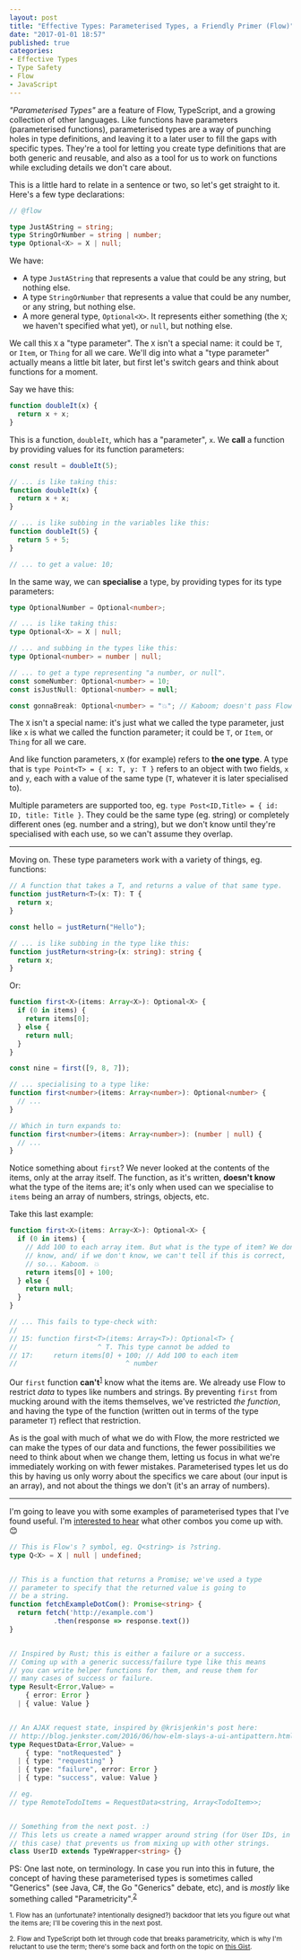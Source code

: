 ```yaml
---
layout: post
title: "Effective Types: Parameterised Types, a Friendly Primer (Flow)"
date: "2017-01-01 18:57"
published: true
categories:
- Effective Types
- Type Safety
- Flow
- JavaScript
---
```


_"Parameterised Types"_ are a feature of Flow, TypeScript, and a growing collection of other languages. Like functions have parameters (parameterised functions), parameterised types are a way of punching holes in type definitions, and leaving it to a later user to fill the gaps with specific types. They're a tool for letting you create type definitions that are both generic and reusable, and also as a tool for us to work on functions while excluding details we don't care about.

This is a little hard to relate in a sentence or two, so let's get straight to it. Here's a few type declarations:

```ts
// @flow

type JustAString = string;
type StringOrNumber = string | number;
type Optional<X> = X | null;
```

We have:

* A type `JustAString` that represents a value that could be any string, but nothing else.
* A type `StringOrNumber` that represents a value that could be any number, or any string, but nothing else.
* A more general type, `Optional<X>`. It represents either something (the `X`; we haven't specified what yet), or `null`, but nothing else.

We call this `X` a "type parameter". The `X` isn't a special name: it could be `T`, or `Item`, or `Thing` for all we care. We'll dig into what a "type parameter" actually means a little bit later, but first let's switch gears and think about functions for a moment.

Say we have this:

```ts
function doubleIt(x) {
  return x + x;
}
```

This is a function, `doubleIt`, which has a "parameter", `x`. We **call** a function by providing values for its function parameters:

```ts
const result = doubleIt(5);

// ... is like taking this:
function doubleIt(x) {
  return x + x;
}

// ... is like subbing in the variables like this:
function doubleIt(5) {
  return 5 + 5;
}

// ... to get a value: 10;
```

In the same way, we can **specialise** a type, by providing types for its type parameters:

```ts
type OptionalNumber = Optional<number>;

// ... is like taking this:
type Optional<X> = X | null;

// ... and subbing in the types like this:
type Optional<number> = number | null;

// ... to get a type representing "a number, or null".
const someNumber: Optional<number> = 10;
const isJustNull: Optional<number> = null;

const gonnaBreak: Optional<number> = "💥"; // Kaboom; doesn't pass Flow's type-check.
```

The `X` isn't a special name: it's just what we called the type parameter, just like `x` is what we called the function parameter; it could be `T`, or `Item`, or `Thing` for all we care.

And like function parameters, `X` (for example) refers to **the one type**. A type that is `type Point<T> = { x: T, y: T }` refers to an object with two fields, `x` and `y`, each with a value of the same type (`T`, whatever it is later specialised to).

Multiple parameters are supported too, eg. `type Post<ID,Title> = { id: ID, title: Title }`. They could be the same type (eg. string) or completely different ones (eg. number and a string), but we don't know until they're specialised with each use, so we can't assume they overlap.

<hr />

Moving on. These type parameters work with a variety of things, eg. functions:

```ts
// A function that takes a T, and returns a value of that same type.
function justReturn<T>(x: T): T {
  return x;
}

const hello = justReturn("Hello");

// ... is like subbing in the type like this:
function justReturn<string>(x: string): string {
  return x;
}
```

Or:

```ts
function first<X>(items: Array<X>): Optional<X> {
  if (0 in items) {
    return items[0];
  } else {
    return null;
  }
}

const nine = first([9, 8, 7]);

// ... specialising to a type like:
function first<number>(items: Array<number>): Optional<number> {
  // ...
}

// Which in turn expands to:
function first<number>(items: Array<number>): (number | null) {
  // ...
}
```

Notice something about `first`? We never looked at the contents of the items, only at the array itself. The function, as it's written, **doesn't know** what the type of the items are; it's only when used can we specialise to `items` being an array of numbers, strings, objects, etc.

Take this last example:

```ts
function first<X>(items: Array<X>): Optional<X> {
  if (0 in items) {
    // Add 100 to each array item. But what is the type of item? We don't
    // know, and/ if we don't know, we can't tell if this is correct,
    // so... Kaboom. 💥
    return items[0] + 100;
  } else {
    return null;
  }
}

// ... This fails to type-check with:
//
// 15: function first<T>(items: Array<T>): Optional<T> {
//                    ^ T. This type cannot be added to
// 17:     return items[0] + 100; // Add 100 to each item
//                           ^ number
```

Our `first` function **can't**<sup>[1](#note-1)</sup> know what the items are. We already use Flow to restrict *data* to types like numbers and strings. By preventing `first` from mucking around with the items themselves, we've restricted *the function*, and having the type of the function (written out in terms of the type parameter `T`) reflect that restriction.

As is the goal with much of what we do with Flow, the more restricted we can make the types of our data and functions, the fewer possibilities we need to think about when we change them, letting us focus in what we're immediately working on with fewer mistakes. Parameterised types let us do this by having us only worry about the specifics we care about (our input is an array), and not about the things we don't (it's an array of numbers).

<hr />

I'm going to leave you with some examples of parameterised types that I've found useful. I'm [interested to hear](https://twitter.com/damncabbage) what other combos you come up with. 😊

```ts
// This is Flow's ? symbol, eg. Q<string> is ?string.
type Q<X> = X | null | undefined;


// This is a function that returns a Promise; we've used a type
// parameter to specify that the returned value is going to
// be a string.
function fetchExampleDotCom(): Promise<string> {
  return fetch('http://example.com')
           .then(response => response.text())
}


// Inspired by Rust; this is either a failure or a success.
// Coming up with a generic success/failure type like this means
// you can write helper functions for them, and reuse them for
// many cases of success or failure.
type Result<Error,Value> =
    { error: Error }
  | { value: Value }


// An AJAX request state, inspired by @krisjenkin's post here:
// http://blog.jenkster.com/2016/06/how-elm-slays-a-ui-antipattern.html
type RequestData<Error,Value> =
    { type: "notRequested" }
  | { type: "requesting" }
  | { type: "failure", error: Error }
  | { type: "success", value: Value }

// eg.
// type RemoteTodoItems = RequestData<string, Array<TodoItem>>;


// Something from the next post. :)
// This lets us create a named wrapper around string (for User IDs, in
// this case) that prevents us from mixing up with other strings.
class UserID extends TypeWrapper<string> {}
```

PS: One last note, on terminology. In case you run into this in future, the concept of having these parameterised types is sometimes called "Generics" (see Java, C#, the Go "Generics" debate, etc), and is *mostly* like something called "Parametricity".<sup>[2](#note-2)</sup>


<small id="note-1">1. Flow has an (unfortunate? intentionally designed?) backdoor that lets you figure out what the items are; I'll be covering this in the next post.</small>

<small id="note-2">2. Flow and TypeScript both let through code that breaks parametricity, which is why I'm reluctant to use the term; there's some back and forth on the topic on [this Gist](https://gist.github.com/raichoo/b5d2534c18eadbf9da8b).</small>
